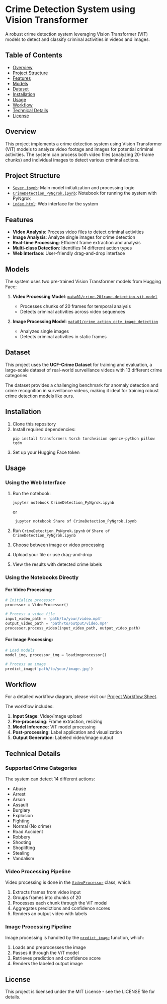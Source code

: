 # Crime Detection System using Vision Transformer

A robust crime detection system leveraging Vision Transformer (ViT) models to detect and classify criminal activities in videos and images.


## Table of Contents

- [Overview](#overview)
- [Project Structure](#project-structure)
- [Features](#features)
- [Models](#models)
- [Dataset](#dataset)
- [Installation](#installation)
- [Usage](#usage)
- [Workflow](#workflow)
- [Technical Details](#technical-details)
- [License](#license)


## Overview

This project implements a crime detection system using Vision Transformer (ViT) models to analyze video footage and images for potential criminal activities. The system can process both video files (analyzing 20-frame chunks) and individual images to detect various criminal actions.


## Project Structure

- [`Sever.ipynb`](Sever.ipynb): Main model initialization and processing logic
- [`CrimeDetection_PyNgrok.ipynb`](CrimeDetection_PyNgrok.ipynb): Notebook for running the system with PyNgrok
- [`index.html`](index.html): Web interface for the system


## Features

- **Video Analysis**: Process video files to detect criminal activities
- **Image Analysis**: Analyze single images for crime detection
- **Real-time Processing**: Efficient frame extraction and analysis
- **Multi-class Detection**: Identifies 14 different action types
- **Web Interface**: User-friendly drag-and-drop interface


## Models

The system uses two pre-trained Vision Transformer models from Hugging Face:

1. **Video Processing Model**: [`mata01/crime-20frame-detection-vit-model`](https://huggingface.co/mata01/crime-20frame-detection-vit-model)
   - Processes chunks of 20 frames for temporal analysis
   - Detects criminal activities across video sequences

2. **Image Processing Model**: [`mata01/crime_action_cctv_image_detection`](https://huggingface.co/mata01/crime_action_cctv_image_detection)
   - Analyzes single images
   - Detects criminal activities in static frames


## Dataset

This project uses the **UCF-Crime Dataset** for training and evaluation, a large-scale dataset of real-world surveillance videos with 13 different crime categories

The dataset provides a challenging benchmark for anomaly detection and crime recognition in surveillance videos, making it ideal for training robust crime detection models like ours.


## Installation

1. Clone this repository
2. Install required dependencies:
   ```
   pip install transformers torch torchvision opencv-python pillow tqdm
   ```
3. Set up your Hugging Face token


## Usage


### Using the Web Interface

1. Run the notebook:
   ```
   jupyter notebook CrimeDetection_PyNgrok.ipynb
   ```
   or
   
   ```
    jupyter notebook Share of CrimeDetection_PyNgrok.ipynb
   ```
3. Run `CrimeDetection_PyNgrok.ipynb` or `Share of CrimeDetection_PyNgrok.ipynb`
4. Choose between image or video processing
5. Upload your file or use drag-and-drop
6. View the results with detected crime labels


### Using the Notebooks Directly


#### For Video Processing:
```python
# Initialize processor
processor = VideoProcessor()

# Process a video file
input_video_path = 'path/to/your/video.mp4'
output_video_path = 'path/to/output/video.mp4'
processor.process_video(input_video_path, output_video_path)
```

#### For Image Processing:


```python
# Load models
model_img, processor_img = loadimgprocessor()

# Process an image
predict_image('path/to/your/image.jpg')
```


## Workflow

For a detailed workflow diagram, please visit our [Project Workflow Sheet](https://docs.google.com/spreadsheets/d/1KjuKD9uvWe0Wd_baS6i7fuCNL_1M2yDRVs80rsi7FEo/edit?usp=sharing).

The workflow includes:
1. **Input Stage**: Video/Image upload
2. **Pre-processing**: Frame extraction, resizing
3. **Model Inference**: ViT model processing
4. **Post-processing**: Label application and visualization
5. **Output Generation**: Labeled video/image output


## Technical Details


### Supported Crime Categories

The system can detect 14 different actions:
- Abuse
- Arrest
- Arson
- Assault
- Burglary
- Explosion
- Fighting
- Normal (No crime)
- Road Accident
- Robbery
- Shooting
- Shoplifting
- Stealing
- Vandalism


### Video Processing Pipeline

Video processing is done in the [`VideoProcessor`](c:\Users\pvmkt\OneDrive\Desktop\CrimeDetectionusingViTwith20framesinput\Sever.ipynb#L46) class, which:
1. Extracts frames from video input
2. Groups frames into chunks of 20
3. Processes each chunk through the ViT model
4. Aggregates predictions and confidence scores
5. Renders an output video with labels


### Image Processing Pipeline

Image processing is handled by the [`predict_image`](c:\Users\pvmkt\OneDrive\Desktop\CrimeDetectionusingViTwith20framesinput\Sever.ipynb#L252) function, which:
1. Loads and preprocesses the image
2. Passes it through the ViT model
3. Retrieves prediction and confidence score
4. Renders the labeled output image


## License

This project is licensed under the MIT License - see the LICENSE file for details.
